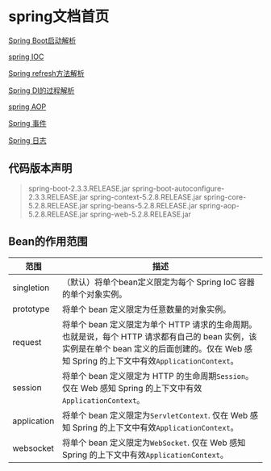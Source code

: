 # spring文档首页

[Spring Boot启动解析](springbootstart.md)

[spring IOC](springioc.md)

[Spring refresh方法解析](springboot_refreshContext.md)

[Spring DI的过程解析](springdi.md)

[spring AOP](springaop.md)

[Spring 事件](springevent.md)

[Spring 日志](springlogging.md)

## 代码版本声明
> spring-boot-2.3.3.RELEASE.jar
> spring-boot-autoconfigure-2.3.3.RELEASE.jar
> spring-context-5.2.8.RELEASE.jar
> spring-core-5.2.8.RELEASE.jar
> spring-beans-5.2.8.RELEASE.jar
> spring-aop-5.2.8.RELEASE.jar
> spring-web-5.2.8.RELEASE.jar

## Bean的作用范围
|范围|描述|
|--|--|
|singletion|（默认）将单个bean定义限定为每个 Spring IoC 容器的单个对象实例。|
|prototype|将单个 bean 定义限定为任意数量的对象实例。|
|request|将单个 bean 定义限定为单个 HTTP 请求的生命周期。也就是说，每个 HTTP 请求都有自己的 bean 实例，该实例是在单个 bean 定义的后面创建的。仅在 Web 感知 Spring 的上下文中有效`ApplicationContext`。|
|session|将单个 bean 定义限定为 HTTP 的生命周期`Session`。仅在 Web 感知 Spring 的上下文中有效`ApplicationContext`。|
|application|将单个 bean 定义限定为`ServletContext`. 仅在 Web 感知 Spring 的上下文中有效`ApplicationContext`。|
|websocket|将单个 bean 定义限定为`WebSocket`. 仅在 Web 感知 Spring 的上下文中有效`ApplicationContext`。|
